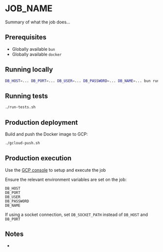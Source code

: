 # __JOB_NAME__

Summary of what the job does...

## Prerequisites

- Globally available `bun`
- Globally available `docker`

## Running locally

```bash
DB_HOST=... DB_PORT=... DB_USER=... DB_PASSWORD=... DB_NAME=... bun run index.ts
```

## Running tests

```bash
./run-tests.sh
```

## Production deployment

Build and push the Docker image to GCP:

```bash
./gcloud-push.sh
```

## Production execution

Use the [GCP console](https://console.cloud.google.com/run/jobs/create) to setup and execute the job

Ensure the relevant environment variables are set on the job:

```text
DB_HOST
DB_PORT
DB_USER
DB_PASSWORD
DB_NAME
```

If using a socket connection, set `DB_SOCKET_PATH` instead of `DB_HOST` and `DB_PORT`

## Notes

- 
